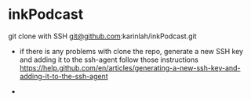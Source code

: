 # inkPodcast

git clone with SSH git@github.com:karinlah/inkPodcast.git

- if there is any problems with clone the repo, generate a new SSH key and adding it to the ssh-agent
follow those instructions
https://help.github.com/en/articles/generating-a-new-ssh-key-and-adding-it-to-the-ssh-agent

-

